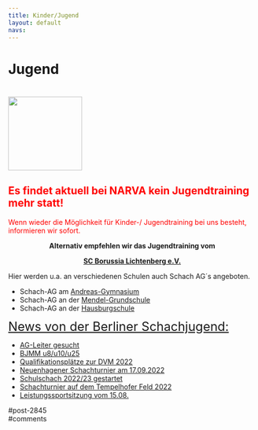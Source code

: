 ```yaml
---
title: Kinder/Jugend 
layout: default
navs:
---
```

<div class="post-2845 page type-page status-publish hentry" id="post-2845">
<h1 class="entry-title">Jugend</h1>
<div class="entry-content">
<h1><a href="https://www.narva-schach.de/wordpress/wp-content/uploads/2022/07/cropped-cropped-HeaderBildHomepagefertischneu2d-1-1.bmp"><img alt="" class="alignleft wp-image-9586 size-thumbnail" height="150" loading="lazy" sizes="(max-width: 150px) 100vw, 150px" src="https://www.narva-schach.de/wordpress/wp-content/uploads/2022/07/cropped-cropped-HeaderBildHomepagefertischneu2d-1-1-150x150.jpg" srcset="https://www.narva-schach.de/wordpress/wp-content/uploads/2022/07/cropped-cropped-HeaderBildHomepagefertischneu2d-1-1-150x150.jpg 150w, https://www.narva-schach.de/wordpress/wp-content/uploads/2022/07/cropped-cropped-HeaderBildHomepagefertischneu2d-1-1-144x144.jpg 144w, https://www.narva-schach.de/wordpress/wp-content/uploads/2022/07/cropped-cropped-HeaderBildHomepagefertischneu2d-1-1.bmp 200w" width="150"/></a></h1>
<h2><strong><span style="color: #ff0000;">Es findet aktuell bei NARVA kein Jugendtraining mehr statt!<br/>
</span></strong></h2>
<p><span style="color: #ff0000;">Wenn wieder die Möglichkeit für Kinder-/ Jugendtraining bei uns besteht, informieren wir sofort.</span></p>
<p style="text-align: center;"><strong>Alternativ empfehlen wir das Jugendtraining </strong><strong>vom</strong></p>
<p style="text-align: center;"><strong> <a href="https://borussia-lichtenberg.de/" rel="noopener" target="_blank">SC Borussia Lichtenberg e.V.</a></strong></p>
<p>Hier werden u.a. an verschiedenen Schulen auch Schach AG´s angeboten.</p>
<ul>
<li>Schach-AG am <a href="http://www.andreas-gym.de/" rel="noopener" target="_blank">Andreas-Gymnasium</a></li>
<li>Schach-AG an der <a href="https://www.mendel-grundschule.de/" rel="noopener" target="_blank">Mendel-Grundschule</a></li>
<li>Schach-AG an der <a href="http://www.hausburgschule.de/" rel="noopener" target="_blank">Hausburgschule</a></li>
</ul>
<p><span style="text-decoration-line: underline; font-size: 1.8em;">News von der Berliner Schachjugend:</span></p>
<ul><!--via SimplePie with RSSImport--><li><a href="http://www.schachjugend-in-berlin.de/ag-leiter-gesucht/" title="AG-Leiter gesucht">AG-Leiter gesucht</a></li><li><a href="http://www.schachjugend-in-berlin.de/bjmm-u8-u10-u25/" title="BJMM u8/u10/u25">BJMM u8/u10/u25</a></li><li><a href="http://www.schachjugend-in-berlin.de/qualifikationsplaetze-zur-dvm-2022/" title="Qualifikationsplätze zur DVM 2022">Qualifikationsplätze zur DVM 2022</a></li><li><a href="http://www.schachjugend-in-berlin.de/neuenhagener-schachturnier-am-17-09-2022/" title="Neuenhagener Schachturnier am 17.09.2022">Neuenhagener Schachturnier am 17.09.2022</a></li><li><a href="http://www.schachjugend-in-berlin.de/schulschach-2022-23-gestartet/" title="Schulschach 2022/23 gestartet">Schulschach 2022/23 gestartet</a></li><li><a href="http://www.schachjugend-in-berlin.de/schachturnier-auf-dem-tempelhofer-feld-2022/" title="Schachturnier auf dem Tempelhofer Feld 2022">Schachturnier auf dem Tempelhofer Feld 2022</a></li><li><a href="http://www.schachjugend-in-berlin.de/leistungssportsitzung-vom-15-08/" title="Leistungssportsitzung vom 15.08.">Leistungssportsitzung vom 15.08.</a></li></ul>
</div><!-- .entry-content -->
</div> #post-2845 
<div id="comments">
</div> #comments 
